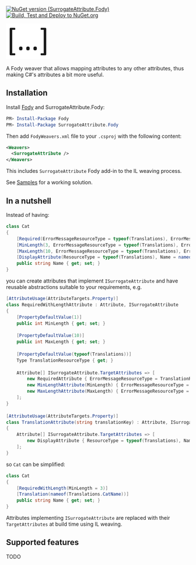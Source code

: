 [![NuGet version (SurrogateAttribute.Fody)](https://img.shields.io/nuget/v/SurrogateAttribute.Fody.svg?style=flat)](https://www.nuget.org/packages/SurrogateAttribute.Fody/) [![Build, Test and Deploy to NuGet.org](https://github.com/iotalambda/SurrogateAttribute.Fody/actions/workflows/main.yml/badge.svg)](https://github.com/iotalambda/SurrogateAttribute.Fody/actions/workflows/main.yml)

![Icon](https://raw.githubusercontent.com/iotalambda/SurrogateAttribute.Fody/main/icon.png)

A Fody weaver that allows mapping attributes to any other attributes, thus making C#'s attributes a bit more useful.

## Installation

Install [Fody](https://github.com/Fody/Fody) and SurrogateAttribute.Fody:

```powershell
PM> Install-Package Fody
PM> Install-Package SurrogateAttribute.Fody
```

Then add `FodyWeavers.xml` file to your `.csproj` with the following content:
```xml
<Weavers>
  <SurrogateAttribute />
</Weavers>
```

This includes `SurrogateAttribute` Fody add-in to the IL weaving process.

See [Samples](https://github.com/iotalambda/SurrogateAttribute.Fody/tree/main/Samples) for a working solution.

## In a nutshell

Instead of having:

```c#
class Cat
{
    [Required(ErrorMessageResourceType = typeof(Translations), ErrorMessageResourceName = nameof(Translations.NameRequired))]
    [MinLength(3, ErrorMessageResourceType = typeof(Translations), ErrorMessageResourceName = nameof(Translations.NameBadLength))]
    [MaxLength(10, ErrorMessageResourceType = typeof(Translations), ErrorMessageResourceName = nameof(Translations.NameBadLength))]
    [DisplayAttribute(ResourceType = typeof(Translations), Name = nameof(Translations.CatName))]
    public string Name { get; set; }
}
```

you can create attributes that implement `ISurrogateAttribute` and have reusable abstractions suitable to your requirements, e.g.

```c#
[AttributeUsage(AttributeTargets.Property)]
class RequiredWithLengthAttribute : Attribute, ISurrogateAttribute
{
    [PropertyDefaultValue(1)]
    public int MinLength { get; set; }

    [PropertyDefaultValue(10)]
    public int MaxLength { get; set; }

    [PropertyDefaultValue(typeof(Translations))]
    Type TranslationResourceType { get; }

    Attribute[] ISurrogateAttribute.TargetAttributes => [
        new RequiredAttribute { ErrorMessageResourceType = TranslationResourceType, ErrorMessageResourceName = nameof(Translations.NameRequired) },
        new MinLengthAttribute(MinLength) { ErrorMessageResourceType = TranslationResourceType, ErrorMessageResourceName = nameof(Translations.NameBadLength) },
        new MaxLengthAttribute(MaxLength) { ErrorMessageResourceType = TranslationResourceType, ErrorMessageResourceName = nameof(Translations.NameBadLength) },
    ];
}

[AttributeUsage(AttributeTargets.Property)]
class TranslationAttribute(string translationKey) : Attribute, ISurrogateAttribute
{
    Attribute[] ISurrogateAttribute.TargetAttributes => [
        new DisplayAttribute { ResourceType = typeof(Translations), Name = translationKey }
    ];
}
```

so `Cat` can be simplified:

```c#
class Cat
{
    [RequiredWithLength(MinLength = 3)]
    [Translation(nameof(Translations.CatName))]
    public string Name { get; set; }
}
```

Attributes implementing `ISurrogateAttribute` are replaced with their `TargetAttributes` at build time using IL weaving.

## Supported features
TODO
